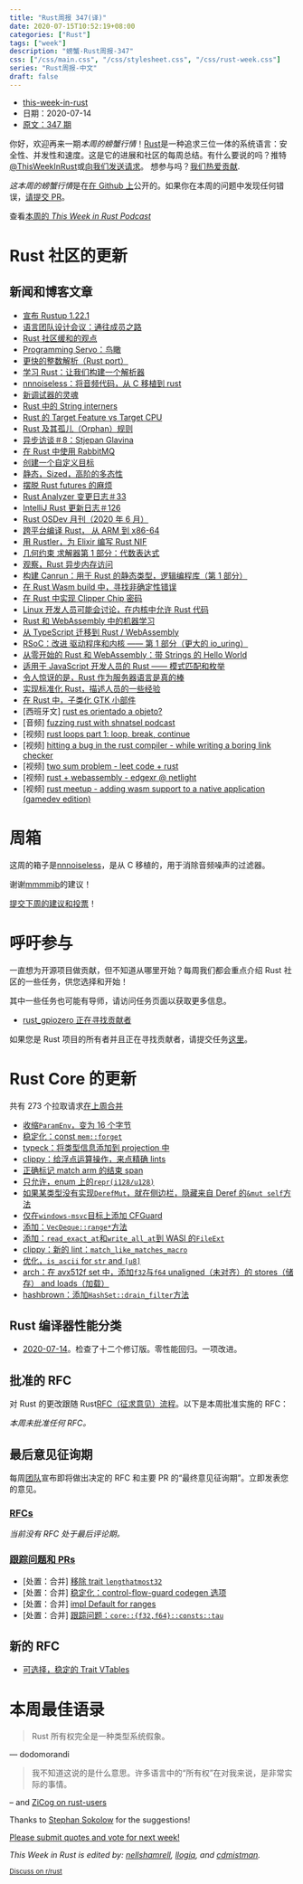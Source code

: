 ```yaml
---
title: "Rust周报 347(译)"
date: 2020-07-15T10:52:19+08:00
categories: ["Rust"]
tags: ["week"]
description: "螃蟹-Rust周报-347"
css: ["/css/main.css", "/css/stylesheet.css", "/css/rust-week.css"]
series: "Rust周报-中文"
draft: false
---
```


- [this-week-in-rust](https://this-week-in-rust.org)
- 日期：2020-07-14
- [原文：347 期](https://this-week-in-rust.org/blog/2020/07/14/this-week-in-rust-347/)

你好，欢迎再来一期*本周的螃蟹行情*！[Rust](http://rust-lang.org)是一种追求三位一体的系统语言：安全性、并发性和速度。这是它的进展和社区的每周总结。有什么要说的吗？推特[@ThisWeekInRust](https://twitter.com/ThisWeekInRust)或[向我们发送请求](https://github.com/cmr/this-week-in-rust)。 想参与吗？[我们热爱贡献](https://github.com/rust-lang/rust/blob/master/CONTRIBUTING.md).

*这本周的螃蟹行情*是在[在 Github 上](https://github.com/cmr/this-week-in-rust)公开的。如果你在本周的问题中发现任何错误，[请提交 PR](https://github.com/cmr/this-week-in-rust/pulls)。

查看[本周的 _This Week in Rust Podcast_](https://rustacean-station.org/episode/022-twir-347/)

# Rust 社区的更新

## 新闻和博客文章

- [宣布 Rustup 1.22.1](https://blog.rust-lang.org/2020/07/08/Rustup-1.22.1.html)
- [语言团队设计会议：通往成员之路](https://blog.rust-lang.org/inside-rust/2020/07/09/lang-team-path-to-membership.html)
- [Rust 社区缓和的观点](https://www.reddit.com/r/rust/comments/hnfnti/where_is_the_rust_community_allowed_to_talk_about/fxf65nf/)
- [Programming Servo：鸟瞰](https://medium.com/programming-servo/programming-servo-the-birds-eyes-view-201d28220b9a?source=friends_link&sk=b8610f254bf6faf8b81c81729c1b3498)
- [更快的整数解析（Rust port）](https://rust-malaysia.github.io/code/2020/07/11/faster-integer-parsing.html)
- [学习 Rust：让我们构建一个解析器](https://codeandbitters.com/lets-build-a-parser/)
- [nnnoiseless：将音频代码，从 C 移植到 rust](https://jneem.github.io/nnnoiseless/)
- [新调试器的灵魂](https://nbaksalyar.github.io/2020/07/12/soul-of-a-new-debugger.html)
- [Rust 中的 String interners](https://dev.to/cad97/string-interners-in-rust-797)
- [Rust 的 Target Feature vs Target CPU](https://www.nickwilcox.com/blog/target_cpu_vs_target_feature/)
- [Rust 及其孤儿（Orphan）规则](https://blog.mgattozzi.dev/orphan-rules/)
- [异步访谈＃8：Stjepan Glavina](https://smallcultfollowing.com/babysteps/blog/2020/07/09/async-interview-8-stjepan-glavina/)
- [在 Rust 中使用 RabbitMQ](https://www.zupzup.org/rmq-in-rust/)
- [创建一个自定义目标](https://rust-embedded.github.io/embedonomicon/custom-target.html)
- [静态，Sized，高阶的多态性](http://blog.ielliott.io/sized-hkts/)
- [摆脱 Rust futures 的麻烦](https://fasterthanli.me/articles/getting-in-and-out-of-trouble-with-rust-futures)
- [Rust Analyzer 变更日志＃33](https://rust-analyzer.github.io/thisweek/2020/07/13/changelog-33.html)
- [IntelliJ Rust 更新日志＃126](https://intellij-rust.github.io/2020/07/13/changelog-126.html)
- [Rust OSDev 月刊（2020 年 6 月）](https://rust-osdev.com/this-month/2020-06/)
- [跨平台编译 Rust， 从 ARM 到 x86-64](https://burgers.io/cross-compile-rust-from-arm-to-x86-64)
- [用 Rustler，为 Elixir 编写 Rust NIF](https://simplabs.com/blog/2020/06/25/writing-rust-nifs-for-elixir-with-rustler/)
- [几何约束 求解器第 1 部分：代数表达式](http://adventures.michaelfbryan.com/posts/constraints-part-1-expressions/)
- [观察，Rust 异步内存访问](https://blog.haoxp.xyz/posts/async-memory-access/)
- [构建 Canrun：用于 Rust 的静态类型，逻辑编程库（第 1 部分）](https://esimmler.com/building-canrun-part-1/)
- [在 Rust Wasm build 中，寻找非确定性错误](https://dev.to/gnunicorn/hunting-down-a-non-determinism-bug-in-our-rust-wasm-build-4fk1)
- [在 Rust 中实现 Clipper Chip 密码](https://blog.yossarian.net/2020/03/09/Implementing-the-Clipper-chip-cipher-in-Rust)
- [Linux 开发人员可能会讨论，在内核中允许 Rust 代码](https://www.phoronix.com/scan.php?page=news_item&px=Linux-Plumbers-2020-Rust)
- [Rust 和 WebAssembly 中的机器学习](https://www.secondstate.io/articles/machine-learning/)
- [从 TypeScript 迁移到 Rust / WebAssembly](https://nicolodavis.com/blog/typescript-to-rust/)
- [RSoC：改进 驱动程序和内核 —— 第 1 部分（更大的 io_uring）](https://www.redox-os.org/news/io_uring-1/)
- [从零开始的 Rust 和 WebAssembly：带 Strings 的 Hello World](https://depth-first.com/articles/2020/07/07/rust-and-webassembly-from-scratch-hello-world-with-strings/)
- [适用于 JavaScript 开发人员的 Rust —— 模式匹配和枚举](http://www.sheshbabu.com/posts/rust-for-javascript-developers-pattern-matching-and-enums/)
- [令人惊讶的是，Rust 作为服务器语言是真的棒](https://stu2b50.dev/posts/rust-is-surpris76171)
- [实现标准化 Rust，描述人员的一些经验](https://dev.to/seanchen1991/some-learnings-from-implementing-a-normalizing-rust-representer-2l12)
- [在 Rust 中，子类化 GTK 小部件](https://www.figuiere.net/technotes/notes/tn002/)
- \[西班牙文] [rust es orientado a objeto?](https://emanuelpeg.blogspot.com/2020/07/rust-es-orientado-objeto.html#.XwsegbMr_EQ.reddit)
- \[音频] [fuzzing rust with shnatsel podcast](https://medium.com/@social_62682/fuzzing-rust-with-shnatsel-podcast-e1fa0dbc28a)
- \[视频] [rust loops part 1: loop, break, continue](https://www.youtube.com/watch?v=zVX2qJFHDXA&feature=youtu.be)
- \[视频] [hitting a bug in the rust compiler - while writing a boring link checker](https://www.youtube.com/watch?time_continue=4&v=DArJCR0HDL8&feature=emb_logo)
- \[视频] [two sum problem - leet code + rust](https://www.youtube.com/watch?v=CMlHbAGkXjA&list=PLK_g1a_cAfaZuTXzDoQUAFEHCalKSCv9G&index=2)
- \[视频] [rust + webassembly - edgexr @ netlight](https://www.youtube.com/watch?v=dmbqpg5BuBY)
- \[视频] [rust meetup - adding wasm support to a native application (gamedev edition)](https://www.youtube.com/watch?v=7YQGwb4_AvA)

# 周箱

这周的箱子是[nnnoiseless](https://jneem.github.io/nnnoiseless)，是从 C 移植的，用于消除音频噪声的过滤器。

谢谢[mmmmib](https://users.rust-lang.org/t/crate-of-the-week/2704/790)的建议！

[提交下周的建议和投票][submit_crate]！

[submit_crate]: https://users.rust-lang.org/t/crate-of-the-week/2704

# 呼吁参与

一直想为开源项目做贡献，但不知道从哪里开始？每周我们都会重点介绍 Rust 社区的一些任务，供您选择和开始！

其中一些任务也可能有导师，请访问任务页面以获取更多信息。

- [rust_gpiozero 正在寻找贡献者](https://github.com/rahul-thakoor/rust_gpiozero/issues/11)

如果您是 Rust 项目的所有者并且正在寻找贡献者，请提交任务[这里][guidelines]。

[guidelines]: https://users.rust-lang.org/t/twir-call-for-participation/4821

# Rust Core 的更新

共有 273 个拉取请求[在上周合并][merged]

[merged]: https://github.com/search?q=is%3Apr+org%3Arust-lang+is%3Amerged+merged%3A2020-07-06..2020-07-13

- [收缩`ParamEnv`，变为 16 个字节](https://github.com/rust-lang/rust/pull/73978)
- [稳定化：const `mem::forget`](https://github.com/rust-lang/rust/pull/73887)
- [typeck：将类型信息添加到 projection 中](https://github.com/rust-lang/rust/pull/73870)
- [clippy：给浮点运算操作，来点精确 lints](https://github.com/rust-lang/rust-clippy/pull/5443)
- [正确标记 match arm 的结束 span](https://github.com/rust-lang/rust/pull/74125)
- [只允许，enum 上的`repr(i128/u128)`](https://github.com/rust-lang/rust/pull/74109)
- [如果某类型没有实现`DerefMut`，就在侧边栏，隐藏来自 Deref 的`&mut self`方法](https://github.com/rust-lang/rust/pull/74107)
- [仅在`windows-msvc`目标上添加 CFGuard](https://github.com/rust-lang/rust/pull/74103)
- [添加：`VecDeque::range*`方法](https://github.com/rust-lang/rust/pull/74099)
- [添加：`read_exact_at`和`write_all_at`到 WASI 的`FileExt`](https://github.com/rust-lang/rust/pull/74076)
- [clippy：新的 lint：`match_like_matches_macro`](https://github.com/rust-lang/rust-clippy/pull/5769)
- [优化，`is_ascii` for `str` and `[u8]`](https://github.com/rust-lang/rust/pull/74066)
- [arch：在 avx512f set 中，添加`f32`与`f64` unaligned（未对齐）的 stores（储存） and loads（加载）](https://github.com/rust-lang/stdarch/pull/873)
- [hashbrown：添加`HashSet::drain_filter`方法](https://github.com/rust-lang/hashbrown/pull/179)

## Rust 编译器性能分类

- [2020-07-14](https://github.com/rust-lang/rustc-perf/blob/master/triage/2020-07-14.md)。检查了十二个修订版。零性能回归。一项改进。

## 批准的 RFC

对 Rust 的更改跟随 Rust[RFC（征求意见）流程](https://github.com/rust-lang/rfcs#rust-rfcs)。以下是本周批准实施的 RFC：

_本周未批准任何 RFC。_

## 最后意见征询期

每周[团队](https://www.rust-lang.org/team.html)宣布即将做出决定的 RFC 和主要 PR 的“最终意见征询期”。立即发表您的意见。

### [RFCs](https://github.com/rust-lang/rfcs/labels/final-comment-period)

_当前没有 RFC 处于最后评论期。_

### [跟踪问题和 PRs](https://github.com/rust-lang/rust/labels/final-comment-period)

- \[处置：合并] [移除 trait `lengthatmost32`](https://github.com/rust-lang/rust/pull/74060)
- \[处置：合并] [稳定化：control-flow-guard codegen 选项](https://github.com/rust-lang/rust/pull/73893)
- \[处置：合并] [impl Default for ranges](https://github.com/rust-lang/rust/pull/73197)
- \[处置：合并] [跟踪问题：`core::{f32,f64}::consts::tau` ](https://github.com/rust-lang/rust/issues/66770)

## 新的 RFC

- [可选择，稳定的 Trait VTables](https://github.com/rust-lang/rfcs/pull/2955)

# 本周最佳语录

> Rust 所有权完全是一种类型系统假象。

— dodomorandi

> 我不知道这说的是什么意思。许多语言中的“所有权”在对我来说，是非常实际的事情。

– and [ZiCog on rust-users](https://users.rust-lang.org/t/twir-quote-of-the-week/328/900)

Thanks to [Stephan Sokolow](https://users.rust-lang.org/t/twir-quote-of-the-week/328/903) for the suggestions!

[Please submit quotes and vote for next week!](https://users.rust-lang.org/t/twir-quote-of-the-week/328)

_This Week in Rust is edited by: [nellshamrell](https://github.com/nellshamrell), [llogiq](https://github.com/llogiq), and [cdmistman](https://github.com/cdmistman)._

<small>[Discuss on r/rust](https://www.reddit.com/r/rust/comments/hrc4dt/this_week_in_rust_347/)</small>
